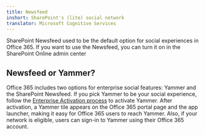 ```yaml
---
title: Newsfeed
inshort: SharePoint's (lite) social network
translator: Microsoft Cognitive Services
---
```



SharePoint Newsfeed used to be the default option for social experiences in Office 365. If you want to use the Newsfeed, you can turn it on in the SharePoint Online admin center

## Newsfeed or Yammer?
Office 365 includes two options for enterprise social features: Yammer and the SharePoint Newsfeed. If you pick Yammer to be your social experience, follow the [Enterprise Activation process](https://support.office.com/en-us/article/Enterprise-Activation-process-4f924c74-87d2-49d0-a4f6-cba3ce2b0e7c) to activate Yammer. After activation, a Yammer tile appears on the Office 365 portal page and the app launcher, making it easy for Office 365 users to reach Yammer. Also, if your network is eligible, users can sign-in to Yammer using their Office 365 account.



